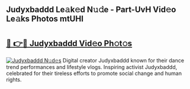 ## Judyxbaddd Le𝚊k𝚎d N𝚞𝚍e - Part-UvH Vid𝚎o Le𝚊ks Photos mtUHI

# <h2><a href="http://fbb7yg.evod.top/?m=Judyxbaddd">🔗 👉🔴 Judyxbaddd Vid𝚎o Ph𝚘t𝚘s</a></h2>

[![Judyxbaddd N𝚞d𝚎s](https://i.imgur.com/8V9OHl7.gif)](http://fbb7yg.evod.top/?m=Judyxbaddd)
Digital creator Judyxbaddd known for their dance trend performances and lifestyle vlogs. Inspiring activist Judyxbaddd, celebrated for their tireless efforts to promote social change and human rights. 
